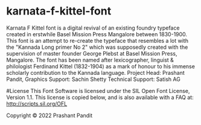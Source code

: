 # karnata-f-kittel-font
Karnata F Kittel font is a digital revival of an existing foundry typeface created in erstwhile Basel Mission Press Mangalore between 1830-1900. This font is an attempt to re-create the typeface that resembles a lot with the "Kannada Long primer No 2" which was supposedly created with the supervision of master founder George Plebst at Basel Mission Press, Mangalore. The font has been named after lexicographer, linguist & philologist Ferdinand Kittel (1832-1904) as a mark of honour to his immense scholarly contribution to the Kannada language. Project Head: Prashant Pandit, Graphics Support: Sachin Shetty Technical Support: Satish AG

#License
This Font Software is licensed under the SIL Open Font License, Version 1.1. This license is copied below, and is also available with a FAQ at: http://scripts.sil.org/OFL

Copyright © 2022 Prashant Pandit
